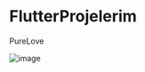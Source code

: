 # FlutterProjelerim
PureLove



![image](https://github.com/user-attachments/assets/8bcc9fde-87d6-4cc0-8c30-c8712516b1db)
